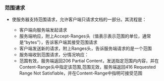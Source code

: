 ### 范围请求

+ 使服务器支持范围请求，允许客户端只请求文档的一部分。其流程是：

	+ 客户端向服务端发起请求
	+ 服务端响应，附上Accept-Ranges头（值表示表示范围的单位，通常是“bytes”），告诉客户端其接受范围请求
	+ 客户端发送新的请求，附上Ranges头，告诉服务端请求的是一个范围
	+ 服务端收到范围请求，分情况响应：
    + 范围有效，服务端返回206 Partial Content，发送指定范围内内容，并在Content-Range头中指定该范围,范围无效，服务端返回416 Requested Range Not Satisfiable，并在Content-Range中指明可接受范围